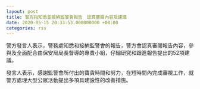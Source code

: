 ```yaml
---
layout: post
title: 警方指知悉並接納監警會報告　認真審閱內容及建議
date: 2020-05-15 20:33:53.000000000 +08:00
categories: rss
---
```


警方發言人表示，警務處知悉和接納監警會的報告，警方會認真審閱報告內容，參與及全面配合由保安局局長督導的專責小組，仔細研究和跟進報告提出的52項建議。

發言人表示，感謝監警會所付出的寶貴時間和努力，在短時間內完成審視工作，就警方處理大型公眾活動提出多項具建設性的改善措施。
